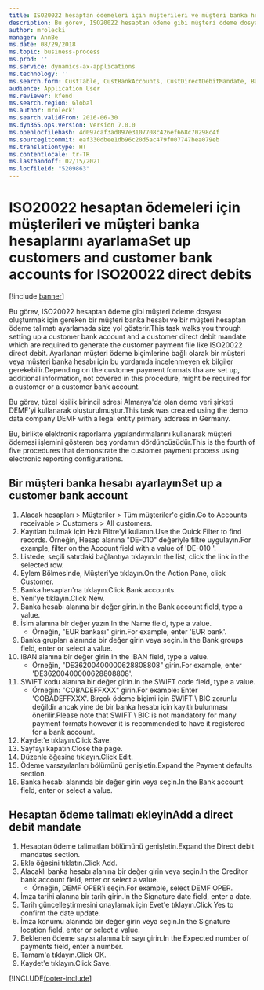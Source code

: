 ```yaml
---
title: ISO20022 hesaptan ödemeleri için müşterileri ve müşteri banka hesaplarını ayarlama
description: Bu görev, ISO20022 hesaptan ödeme gibi müşteri ödeme dosyası oluşturmak için gereken bir müşteri banka hesabı ve bir müşteri hesaptan ödeme talimatı ayarlamada size yol gösterir.
author: mrolecki
manager: AnnBe
ms.date: 08/29/2018
ms.topic: business-process
ms.prod: ''
ms.service: dynamics-ax-applications
ms.technology: ''
ms.search.form: CustTable, CustBankAccounts, CustDirectDebitMandate, BankAccountTableLookUp,  LogisticsAddressCityLookup
audience: Application User
ms.reviewer: kfend
ms.search.region: Global
ms.author: mrolecki
ms.search.validFrom: 2016-06-30
ms.dyn365.ops.version: Version 7.0.0
ms.openlocfilehash: 4d097caf3ad097e3107708c426ef668c70298c4f
ms.sourcegitcommit: eaf330dbee1db96c20d5ac479f007747bea079eb
ms.translationtype: HT
ms.contentlocale: tr-TR
ms.lasthandoff: 02/15/2021
ms.locfileid: "5209863"
---
```

# <a name="set-up-customers-and-customer-bank-accounts-for-iso20022-direct-debits"></a><span data-ttu-id="2103e-103">ISO20022 hesaptan ödemeleri için müşterileri ve müşteri banka hesaplarını ayarlama</span><span class="sxs-lookup"><span data-stu-id="2103e-103">Set up customers and customer bank accounts for ISO20022 direct debits</span></span>

[!include [banner](../../includes/banner.md)]

<span data-ttu-id="2103e-104">Bu görev, ISO20022 hesaptan ödeme gibi müşteri ödeme dosyası oluşturmak için gereken bir müşteri banka hesabı ve bir müşteri hesaptan ödeme talimatı ayarlamada size yol gösterir.</span><span class="sxs-lookup"><span data-stu-id="2103e-104">This task walks you through setting up a customer bank account and a customer direct debit mandate which are required to generate the customer payment file like ISO20022 direct debit.</span></span> <span data-ttu-id="2103e-105">Ayarlanan müşteri ödeme biçimlerine bağlı olarak bir müşteri veya müşteri banka hesabı için bu yordamda incelenmeyen ek bilgiler gerekebilir.</span><span class="sxs-lookup"><span data-stu-id="2103e-105">Depending on the customer payment formats tha are set up, additional information, not covered in this procedure, might be required for a customer or a customer bank account.</span></span> 

<span data-ttu-id="2103e-106">Bu görev, tüzel kişilik birincil adresi Almanya'da olan demo veri şirketi DEMF'yi kullanarak oluşturulmuştur.</span><span class="sxs-lookup"><span data-stu-id="2103e-106">This task was created using the demo data company DEMF with a legal entity primary address in Germany.</span></span>



<span data-ttu-id="2103e-107">Bu, birlikte elektronik raporlama yapılandırmalarını kullanarak müşteri ödemesi işlemini gösteren beş yordamın dördüncüsüdür.</span><span class="sxs-lookup"><span data-stu-id="2103e-107">This is the fourth of five procedures that demonstrate the customer payment process using electronic reporting configurations.</span></span>


## <a name="set-up-a-customer-bank-account"></a><span data-ttu-id="2103e-108">Bir müşteri banka hesabı ayarlayın</span><span class="sxs-lookup"><span data-stu-id="2103e-108">Set up a customer bank account</span></span>
1. <span data-ttu-id="2103e-109">Alacak hesapları > Müşteriler > Tüm müşteriler'e gidin.</span><span class="sxs-lookup"><span data-stu-id="2103e-109">Go to Accounts receivable > Customers > All customers.</span></span>
2. <span data-ttu-id="2103e-110">Kayıtları bulmak için Hızlı Filtre'yi kullanın.</span><span class="sxs-lookup"><span data-stu-id="2103e-110">Use the Quick Filter to find records.</span></span> <span data-ttu-id="2103e-111">Örneğin, Hesap alanına "DE-010" değeriyle filtre uygulayın.</span><span class="sxs-lookup"><span data-stu-id="2103e-111">For example, filter on the Account field with a value of 'DE-010 '.</span></span>
3. <span data-ttu-id="2103e-112">Listede, seçili satırdaki bağlantıya tıklayın.</span><span class="sxs-lookup"><span data-stu-id="2103e-112">In the list, click the link in the selected row.</span></span>
4. <span data-ttu-id="2103e-113">Eylem Bölmesinde, Müşteri'ye tıklayın.</span><span class="sxs-lookup"><span data-stu-id="2103e-113">On the Action Pane, click Customer.</span></span>
5. <span data-ttu-id="2103e-114">Banka hesapları'na tıklayın.</span><span class="sxs-lookup"><span data-stu-id="2103e-114">Click Bank accounts.</span></span>
6. <span data-ttu-id="2103e-115">Yeni'ye tıklayın.</span><span class="sxs-lookup"><span data-stu-id="2103e-115">Click New.</span></span>
7. <span data-ttu-id="2103e-116">Banka hesabı alanına bir değer girin.</span><span class="sxs-lookup"><span data-stu-id="2103e-116">In the Bank account field, type a value.</span></span>
8. <span data-ttu-id="2103e-117">İsim alanına bir değer yazın.</span><span class="sxs-lookup"><span data-stu-id="2103e-117">In the Name field, type a value.</span></span>
    * <span data-ttu-id="2103e-118">Örneğin, "EUR bankası" girin.</span><span class="sxs-lookup"><span data-stu-id="2103e-118">For example, enter 'EUR bank'.</span></span>  
9. <span data-ttu-id="2103e-119">Banka grupları alanında bir değer girin veya seçin.</span><span class="sxs-lookup"><span data-stu-id="2103e-119">In the Bank groups field, enter or select a value.</span></span>
10. <span data-ttu-id="2103e-120">IBAN alanına bir değer girin.</span><span class="sxs-lookup"><span data-stu-id="2103e-120">In the IBAN field, type a value.</span></span>
    * <span data-ttu-id="2103e-121">Örneğin, "DE36200400000628808808" girin.</span><span class="sxs-lookup"><span data-stu-id="2103e-121">For example, enter 'DE36200400000628808808'.</span></span>  
11. <span data-ttu-id="2103e-122">SWIFT kodu alanına bir değer girin.</span><span class="sxs-lookup"><span data-stu-id="2103e-122">In the SWIFT code field, type a value.</span></span>
    * <span data-ttu-id="2103e-123">Örneğin: "COBADEFFXXX" girin.</span><span class="sxs-lookup"><span data-stu-id="2103e-123">For example: Enter 'COBADEFFXXX'.</span></span>  <span data-ttu-id="2103e-124">Birçok ödeme biçimi için SWIFT \ BIC zorunlu değildir ancak yine de bir banka hesabı için kayıtlı bulunması önerilir.</span><span class="sxs-lookup"><span data-stu-id="2103e-124">Please note that SWIFT \ BIC is not mandatory for many payment formats however it is recommended to have it registered for a bank account.</span></span>  
12. <span data-ttu-id="2103e-125">Kaydet'e tıklayın.</span><span class="sxs-lookup"><span data-stu-id="2103e-125">Click Save.</span></span>
13. <span data-ttu-id="2103e-126">Sayfayı kapatın.</span><span class="sxs-lookup"><span data-stu-id="2103e-126">Close the page.</span></span>
14. <span data-ttu-id="2103e-127">Düzenle öğesine tıklayın.</span><span class="sxs-lookup"><span data-stu-id="2103e-127">Click Edit.</span></span>
15. <span data-ttu-id="2103e-128">Ödeme varsayılanları bölümünü genişletin.</span><span class="sxs-lookup"><span data-stu-id="2103e-128">Expand the Payment defaults section.</span></span>
16. <span data-ttu-id="2103e-129">Banka hesabı alanında bir değer girin veya seçin.</span><span class="sxs-lookup"><span data-stu-id="2103e-129">In the Bank account field, enter or select a value.</span></span>

## <a name="add-a-direct-debit-mandate"></a><span data-ttu-id="2103e-130">Hesaptan ödeme talimatı ekleyin</span><span class="sxs-lookup"><span data-stu-id="2103e-130">Add a direct debit mandate</span></span>
1. <span data-ttu-id="2103e-131">Hesaptan ödeme talimatları bölümünü genişletin.</span><span class="sxs-lookup"><span data-stu-id="2103e-131">Expand the Direct debit mandates section.</span></span>
2. <span data-ttu-id="2103e-132">Ekle öğesini tıklatın.</span><span class="sxs-lookup"><span data-stu-id="2103e-132">Click Add.</span></span>
3. <span data-ttu-id="2103e-133">Alacaklı banka hesabı alanına bir değer girin veya seçin.</span><span class="sxs-lookup"><span data-stu-id="2103e-133">In the Creditor bank account field, enter or select a value.</span></span>
    * <span data-ttu-id="2103e-134">Örneğin, DEMF OPER'i seçin.</span><span class="sxs-lookup"><span data-stu-id="2103e-134">For example, select DEMF OPER.</span></span>  
4. <span data-ttu-id="2103e-135">İmza tarihi alanına bir tarih girin.</span><span class="sxs-lookup"><span data-stu-id="2103e-135">In the Signature date field, enter a date.</span></span>
5. <span data-ttu-id="2103e-136">Tarih güncelleştirmesini onaylamak için Evet'e tıklayın.</span><span class="sxs-lookup"><span data-stu-id="2103e-136">Click Yes to confirm the date update.</span></span>
6. <span data-ttu-id="2103e-137">İmza konumu alanında bir değer girin veya seçin.</span><span class="sxs-lookup"><span data-stu-id="2103e-137">In the Signature location field, enter or select a value.</span></span>
7. <span data-ttu-id="2103e-138">Beklenen ödeme sayısı alanına bir sayı girin.</span><span class="sxs-lookup"><span data-stu-id="2103e-138">In the Expected number of payments field, enter a number.</span></span>
8. <span data-ttu-id="2103e-139">Tamam'a tıklayın.</span><span class="sxs-lookup"><span data-stu-id="2103e-139">Click OK.</span></span>
9. <span data-ttu-id="2103e-140">Kaydet'e tıklayın.</span><span class="sxs-lookup"><span data-stu-id="2103e-140">Click Save.</span></span>



[!INCLUDE[footer-include](../../../includes/footer-banner.md)]